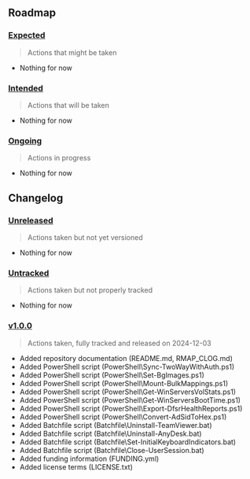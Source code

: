 ## Roadmap

### [Expected](#expected)

> Actions that might be taken

- Nothing for now

### [Intended](#intended)

> Actions that will be taken

- Nothing for now

### [Ongoing](#ongoing)

> Actions in progress

- Nothing for now

## Changelog

### [Unreleased](#unreleased)

> Actions taken but not yet versioned

- Nothing for now

### [Untracked](#untracked)

> Actions taken but not properly tracked

- Nothing for now

### [v1.0.0](#v100)

> Actions taken, fully tracked and released on 2024-12-03

- Added repository documentation (README.md, RMAP_CLOG.md)
- Added PowerShell script (PowerShell\Sync-TwoWayWithAuth.ps1)
- Added PowerShell script (PowerShell\Set-BgImages.ps1)
- Added PowerShell script (PowerShell\Mount-BulkMappings.ps1)
- Added PowerShell script (PowerShell\Get-WinServersVolStats.ps1)
- Added PowerShell script (PowerShell\Get-WinServersBootTime.ps1)
- Added PowerShell script (PowerShell\Export-DfsrHealthReports.ps1)
- Added PowerShell script (PowerShell\Convert-AdSidToHex.ps1)
- Added Batchfile script (Batchfile\Uninstall-TeamViewer.bat)
- Added Batchfile script (Batchfile\Uninstall-AnyDesk.bat)
- Added Batchfile script (Batchfile\Set-InitialKeyboardIndicators.bat)
- Added Batchfile script (Batchfile\Close-UserSession.bat)
- Added funding information (FUNDING.yml)
- Added license terms (LICENSE.txt)